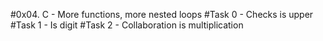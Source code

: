 #0x04. C - More functions, more nested loops
#Task 0 - Checks is upper
#Task 1 - Is digit
#Task 2 - Collaboration is multiplication
